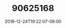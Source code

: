 ---
title: "90625168"
date: 2018-12-24T19:22:07-08:00
draft: false
location: Utah
img_url: https://d17enza3bfujl8.cloudfront.net/90625168.jpg
original_fn: DSCF0868.jpg
tags:
- Utah
- landscapes

---